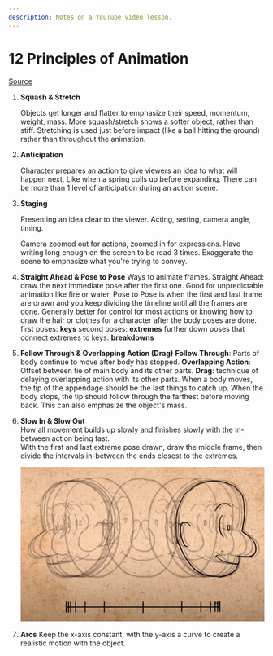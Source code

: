 ```yaml
---
description: Notes on a YouTube video lesson.
---
```


# 12 Principles of Animation

[Source](https://www.youtube.com/watch?v=uDqjIdI4bF4) 

1. **Squash & Stretch**

   Objects get longer and flatter to emphasize their speed, momentum, weight, mass. More squash/stretch shows a softer object, rather than stiff. Stretching is used just before impact \(like a ball hitting the ground\) rather than throughout the animation.  

2. **Anticipation**

   Character prepares an action to give viewers an idea to what will happen next. Like when a spring coils up before expanding. There can be more than 1 level of anticipation during an action scene.  

3. **Staging**

   Presenting an idea clear to the viewer. Acting, setting, camera angle, timing.

   Camera zoomed out for actions, zoomed in for expressions. Have writing long enough on the screen to be read 3 times. Exaggerate the scene to emphasize what you're trying to convey.  

4. **Straight Ahead & Pose to Pose** Ways to animate frames. Straight Ahead: draw the next immediate pose after the first one. Good for unpredictable animation like fire or water. Pose to Pose is when the first and last frame are drawn and you keep dividing the timeline until all the frames are done. Generally better for control for most actions or knowing how to draw the hair or clothes for a character after the body poses are done.  first poses: **keys** second poses: **extremes** further down poses that connect extremes to keys: **breakdowns** 
5. **Follow Through & Overlapping Action \(Drag\)** **Follow Through**: Parts of body continue to move after body has stopped. **Overlapping Action**: Offset between tie of main body and its other parts. **Drag**: technique of delaying overlapping action with its other parts. When a body moves, the tip of the appendage should be the last things to catch up. When the body stops, the tip should follow through the farthest before moving back. This can also emphasize the object's mass. 
6. **Slow In & Slow Out**  
   How all movement builds up slowly and finishes slowly with the in-between action being fast.  
   With the first and last extreme pose drawn, draw the middle frame, then divide the intervals in-between the ends closest to the extremes.  
  


   ![](../.gitbook/assets/image%20%2899%29.png)

  
  

7. **Arcs** Keep the x-axis constant, with the y-axis a curve to create a realistic motion with the object. 

